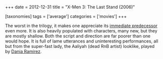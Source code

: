 +++
date = 2012-12-31
title = "X-Men 3: The Last Stand (2006)"

[taxonomies]
tags = ['average']
categories = ['movies']
+++

The worst in the trilogy, it makes one appreciate its [immediate
predecessor] even more. It is also heavily populated with characters,
many new, but they are mostly shallow. Both the script and direction are
far poorer than one would hope. It is full of lame utterances and
uninteresting performances, all but from the super-fast lady, the
Aaliyah (dead RnB artist) looklike, played by [Dania Ramirez].

  [immediate predecessor]: http://tshepang.net/x-men-2-2003
  [Dania Ramirez]: http://en.wikipedia.org/wiki/Dania_Ramirez
